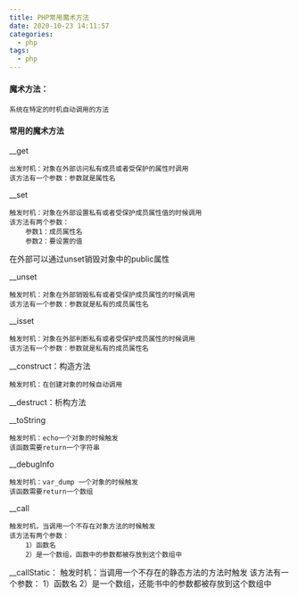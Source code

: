 ```yaml
---
title: PHP常用魔术方法
date: 2020-10-23 14:11:57
categories:
  - php
tags:
  - php
---
```


#### 魔术方法：
```
系统在特定的时机自动调用的方法
```
<!--more-->

#### 常用的魔术方法
__get
```
出发时机：对象在外部访问私有成员或者受保护的属性时调用
该方法有一个参数：参数就是属性名
```

__set
```
触发时机：对象在外部设置私有或者受保护成员属性值的时候调用
该方法有两个参数：
	参数1：成员属性名
	参数2：要设置的值
```
在外部可以通过unset销毁对象中的public属性

__unset
```
触发时机：对象在外部销毁私有或者受保护成员属性的时候调用
该方法有一个参数：参数就是私有的成员属性名
```

__isset
```
触发时机：对象在外部判断私有或者受保护成员属性的时候调用
该方法有一个参数：参数就是私有的成员属性名
```

__construct：构造方法
```
触发时机：在创建对象的时候自动调用
```

__destruct：析构方法

__toString
```
触发时机：echo一个对象的时候触发
该函数需要return一个字符串
```

__debugInfo
```
触发时机：var_dump 一个对象的时候触发
该函数需要return一个数组
```

__call
```
触发时机，当调用一个不存在对象方法的时候触发
该方法有两个参数：
	1）函数名
	2）是一个数组，函数中的参数都被存放到这个数组中
```

__callStatic：
触发时机：当调用一个不存在的静态方法的方法时触发
该方法有一个参数：
	1）函数名
	2）是一个数组，还能书中的参数都被存放到这个数组中
